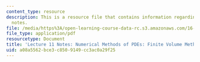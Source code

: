 ```yaml
---
content_type: resource
description: This is a resource file that contains information regarding lecture 11
  notes.
file: /media/https%3A/open-learning-course-data-rc.s3.amazonaws.com/16-90-computational-methods-in-aerospace-engineering-spring-2014/a08a5562bce3c8509149cc3ac0a29f25_MIT16_90S14_Lecture11.pdf
file_type: application/pdf
resourcetype: Document
title: 'Lecture 11 Notes: Numerical Methods of PDEs: Finite Volume Methods 2'
uid: a08a5562-bce3-c850-9149-cc3ac0a29f25
---
```


